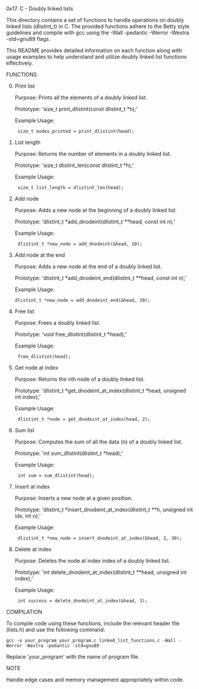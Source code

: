 0x17. C - Doubly linked lists

This directory contains a set of functions to handle operations on doubly linked lists (dlistint_t) in C. The provided functions adhere to the Betty style guidelines and compile with gcc using the -Wall -pedantic -Werror -Wextra -std=gnu89 flags. 

This README provides detailed information on each function along with usage examples to help understand and utilize doubly linked list functions effectively.

FUNCTIONS

0. Print list

	Purpose: Prints all the elements of a doubly linked list.

	Prototype: 'size_t print_dlistint(const dlistint_t *h);'

	Example Usage:

		size_t nodes_printed = print_dlistint(head);

1. List length

	Purpose: Returns the number of elements in a doubly linked list.

 	Prototype: 'size_t dlistint_len(const dlistint_t *h);'

	Example Usage:

		size_t list_length = dlistint_len(head);

2. Add node

	Purpose: Adds a new node at the beginning of a doubly linked list.

	Prototype: 'dlistint_t *add_dnodeint(dlistint_t **head, const int n);'

	Example Usage:

		dlistint_t *new_node = add_dnodeint(&head, 10);

3.  Add node at the end

	Purpose: Adds a new node at the end of a doubly linked list.

	Prototype: 'dlistint_t *add_dnodeint_end(dlistint_t **head, const int n);'

	Example Usage:

		dlistint_t *new_node = add_dnodeint_end(&head, 20);

4. Free list

 	Purpose: Frees a doubly linked list.

	Prototype: 'void free_dlistint(dlistint_t *head);'

	Example Usage:

		free_dlistint(head);

5. Get node at index

	Purpose: Returns the nth node of a doubly linked list.
	
 	Prototype: 'dlistint_t *get_dnodeint_at_index(dlistint_t *head, unsigned int index);'

	Example Usage:

		dlistint_t *node = get_dnodeint_at_index(head, 2);

6. Sum list

	Purpose: Computes the sum of all the data (n) of a doubly linked list.

	Prototype: 'int sum_dlistint(dlistint_t *head);'

	Example Usage:

		int sum = sum_dlistint(head);

7. Insert at index

	Purpose: Inserts a new node at a given position.

	Prototype: 'dlistint_t *insert_dnodeint_at_index(dlistint_t **h, unsigned int idx, int n);'

	Example Usage:

		dlistint_t *new_node = insert_dnodeint_at_index(&head, 2, 30);

8. Delete at index

	Purpose: Deletes the node at index index of a doubly linked list.

	Prototype: 'int delete_dnodeint_at_index(dlistint_t **head, unsigned int index);'

	Example Usage:

		int success = delete_dnodeint_at_index(&head, 3);


COMPILATION

To compile code using these functions, include the relevant header file (lists.h) and use the following command:
	
	gcc -o your_program your_program.c linked_list_functions.c -Wall -Werror -Wextra -pedantic -std=gnu89

Replace 'your_program' with the name of program file.

NOTE

Handle edge cases and memory management appropriately within code.
